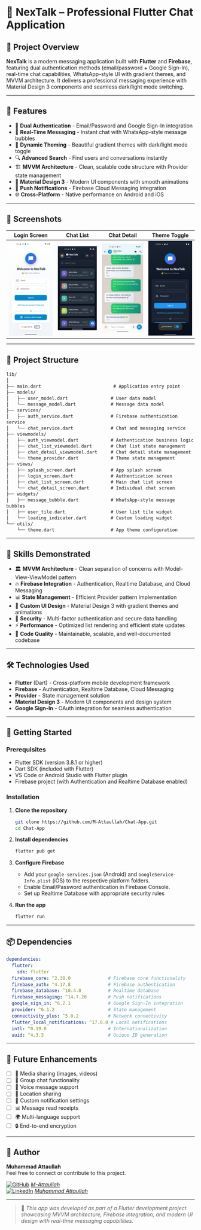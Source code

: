 # 💬 NexTalk – Professional Flutter Chat Application

## 🚀 Project Overview

**NexTalk** is a modern messaging application built with **Flutter** and **Firebase**, featuring dual authentication methods (email/password + Google Sign-In), real-time chat capabilities, WhatsApp-style UI with gradient themes, and MVVM architecture. It delivers a professional messaging experience with Material Design 3 components and seamless dark/light mode switching.

---

## 🌟 Features

- 🔐 **Dual Authentication** - Email/Password and Google Sign-In integration
- 💬 **Real-Time Messaging** - Instant chat with WhatsApp-style message bubbles
- 🎨 **Dynamic Theming** - Beautiful gradient themes with dark/light mode toggle
- 🔍 **Advanced Search** - Find users and conversations instantly
- 🏗️ **MVVM Architecture** - Clean, scalable code structure with Provider state management
- 📱 **Material Design 3** - Modern UI components with smooth animations
- 🔔 **Push Notifications** - Firebase Cloud Messaging integration
- 🌐 **Cross-Platform** - Native performance on Android and iOS

---

## 📱 Screenshots

| Login Screen | Chat List | Chat Detail | Theme Toggle |
|--------------|-----------|-------------|--------------|
| ![Login](screenshots/login-screen.png) | ![Chat_List](screenshots/chat-list.png) | ![Chat_Detail](screenshots/chat-detail.png) | ![Themes](screenshots/theme-toggle.png) |

---

## 📂 Project Structure
```
lib/
│
├── main.dart                           # Application entry point
├── models/
│   ├── user_model.dart                # User data model
│   └── message_model.dart             # Message data model
├── services/
│   ├── auth_service.dart              # Firebase authentication service
│   └── chat_service.dart              # Chat and messaging service
├── viewmodels/
│   ├── auth_viewmodel.dart            # Authentication business logic
│   ├── chat_list_viewmodel.dart       # Chat list state management
│   ├── chat_detail_viewmodel.dart     # Chat detail state management
│   └── theme_provider.dart            # Theme state management
├── views/
│   ├── splash_screen.dart             # App splash screen
│   ├── login_screen.dart              # Authentication screen
│   ├── chat_list_screen.dart          # Main chat list screen
│   └── chat_detail_screen.dart        # Individual chat screen
├── widgets/
│   ├── message_bubble.dart            # WhatsApp-style message bubbles
│   ├── user_tile.dart                 # User list tile widget
│   └── loading_indicator.dart         # Custom loading widget
└── utils/
    └── theme.dart                     # App theme configuration
```

---

## 🧠 Skills Demonstrated

- 🏛️ **MVVM Architecture** - Clean separation of concerns with Model-View-ViewModel pattern
- 🔥 **Firebase Integration** - Authentication, Realtime Database, and Cloud Messaging
- 📊 **State Management** - Efficient Provider pattern implementation
- 🎨 **Custom UI Design** - Material Design 3 with gradient themes and animations
- 🔐 **Security** - Multi-factor authentication and secure data handling
- ⚡ **Performance** - Optimized list rendering and efficient state updates
- 🧪 **Code Quality** - Maintainable, scalable, and well-documented codebase

---

## 🛠 Technologies Used

- **Flutter** (Dart) - Cross-platform mobile development framework
- **Firebase** - Authentication, Realtime Database, Cloud Messaging
- **Provider** - State management solution
- **Material Design 3** - Modern UI components and design system
- **Google Sign-In** - OAuth integration for seamless authentication

---

## 🚀 Getting Started

### Prerequisites
- Flutter SDK (version 3.8.1 or higher)
- Dart SDK (included with Flutter)
- VS Code or Android Studio with Flutter plugin
- Firebase project (with Authentication and Realtime Database enabled)

### Installation
1. **Clone the repository**
   ```bash
   git clone https://github.com/M-Attaullah/Chat-App.git
   cd Chat-App
   ```
   
2. **Install dependencies**
   ```bash
   flutter pub get
   ```

3. **Configure Firebase**
   - Add your `google-services.json` (Android) and `GoogleService-Info.plist` (iOS) to the respective platform folders.
   - Enable Email/Password authentication in Firebase Console.
   - Set up Realtime Database with appropriate security rules

4. **Run the app**
   ```bash
   flutter run
   ```

---

## 📦 Dependencies

```yaml
dependencies:
  flutter:
    sdk: flutter
  firebase_core: ^2.30.0              # Firebase core functionality
  firebase_auth: ^4.17.8              # Firebase authentication
  firebase_database: ^10.4.8          # Realtime database
  firebase_messaging: ^14.7.20        # Push notifications
  google_sign_in: ^6.2.1              # Google Sign-In integration
  provider: ^6.1.2                    # State management
  connectivity_plus: ^5.0.2           # Network connectivity
  flutter_local_notifications: ^17.0.0 # Local notifications
  intl: ^0.19.0                       # Internationalization
  uuid: ^4.3.3                        # Unique ID generation
```

---

## 🎯 Future Enhancements

- [ ] 📸 Media sharing (images, videos)
- [ ] 👥 Group chat functionality
- [ ] 🎵 Voice message support
- [ ] 📍 Location sharing
- [ ] 🔔 Custom notification settings
- [ ] 📊 Message read receipts
- [ ] 🌍 Multi-language support
- [ ] 🔒 End-to-end encryption

---

## 🙌 Author

**Muhammad Attaullah**  
Feel free to connect or contribute to this project.

[![GitHub](https://img.shields.io/badge/GitHub-000?logo=github&logoColor=white)](https://github.com/M-Attaullah) [*M-Attaullah*](https://github.com/M-Attaullah)  
[![LinkedIn](https://img.shields.io/badge/LinkedIn-0077B5?logo=linkedin&logoColor=white)](https://www.linkedin.com/in/muhammad-attaullah-705764333/) [*Muhammad Attaullah*](https://www.linkedin.com/in/muhammad-attaullah-705764333/)

---

> 📌 *This app was developed as part of a Flutter development project showcasing MVVM architecture, Firebase integration, and modern UI design with real-time messaging capabilities.*
